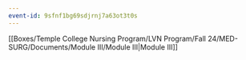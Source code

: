 ```yaml
---
event-id: 9sfnf1bg69sdjrnj7a63ot3t0s
---
```

[[Boxes/Temple College Nursing Program/LVN Program/Fall 24/MED-SURG/Documents/Module III/Module III|Module III]]

